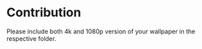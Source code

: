 # Contribution
Please include both 4k and 1080p version of your wallpaper in the respective folder.
